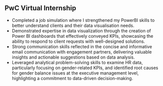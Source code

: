 ## PwC Virtual Internship 
- Completed a job simulation where I strengthened my PowerBI skills to better understand clients and their data visualisation needs.
- Demonstrated expertise in data visualization through the creation of Power BI dashboards that effectively conveyed KPIs,
  showcasing the ability to respond to client requests with well-designed solutions.
- Strong communication skills reflected in the concise and informative email communication with engagement partners,
  delivering valuable insights and actionable suggestions based on data analysis.
- Leveraged analytical problem-solving skills to examine HR data, particularly focusing on gender-related KPIs,
  and identified root causes for gender balance issues at the executive management level,
  highlighting a commitment to data-driven decision-making.
